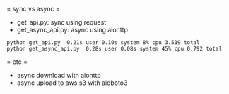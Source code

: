 = sync vs async =
* get_api.py: sync using request
* get_async_api.py: async using aiohttp

```
python get_api.py  0.21s user 0.10s system 8% cpu 3.519 total
python get_async_api.py  0.28s user 0.08s system 45% cpu 0.792 total
```

= etc =
* async download with aiohttp
* async upload to aws s3 with aioboto3
